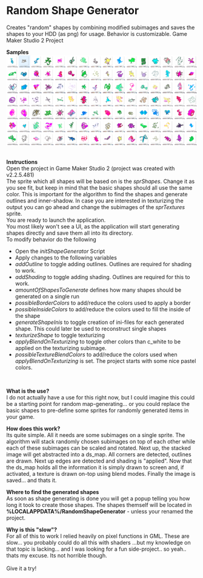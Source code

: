 # Random Shape Generator
Creates "random" shapes by combining modified subimages and saves the shapes to your HDD (as png) for usage. 
Behavior is customizable. Game Maker Studio 2 Project

**Samples**
![Sample Shapes](RandomSamples.PNG?raw=true "Random Samples")<br/><br/>

**Instructions**<br/>
Open the project in Game Maker Studio 2 (project was created with v2.2.5.481)
<br/>
The sprite which all shapes will be based on is the *sprShapes*. Change it as you see fit, but keep in mind that the basic shapes should all use the same color. This is important for the algorithm to find the shapes and generate outlines and inner-shadow.
In case you are interested in texturizing the output you can go ahead and change the subimages of the *sprTextures* sprite.
<br/>
You are ready to launch the application.<br/>
You most likely won't see a UI, as the application will start generating shapes directly and save them all into its directory.
<br/>
To modify behavior do the following
<br/>
* Open the *initShapeGenerator* Script
* Apply changes to the following variables
* *addOutline*  to toggle adding outlines. Outlines are required for shading to work.
* *addShading* to toggle adding shading. Outlines are required for this to work.
* *amountOfShapesToGenerate* defines how many shapes should be generated on a single run
* *possibleBorderColors* to add/reduce the colors used to apply a border
* *possibleInsideColors* to add/reduce the colors used to fill the inside of the shape
* *generateShapeInis* to toggle creation of ini-files for each generated shape. This could later be used to reconstruct single shapes
* *texturizeShape* to toggle texturizing
* *applyBlendOnTexturizing* to toggle other colors than c_white to be applied on the texturizing subimage.
* *possibleTextureBlendColors* to add/reduce the colors used when *applyBlendOnTexturizing* is set. The project starts with some nice pastel colors.
<br/>

**What is the use?**<br/>
I do not actually have a use for this right now, but I could imagine this could be a starting point for random map-generating... or you could replace the basic shapes to pre-define some sprites for randomly generated items in your game. 

**How does this work?**<br/>
Its quite simple. All it needs are some subimages on a single sprite. The algorithm will stack randomly chosen subimages on top of each other while each of these subimages can be scaled and rotated.
Next up, the stacked image will get abstracted into a ds_map. All corners are detected, outlines are drawn. Next up edges are detected and shading is "applied". Now that the ds_map holds all the information it is simply drawn to screen and, if activated, a texture is drawn on-top using blend modes. Finally the image is saved... and thats it.

**Where to find the generated shapes**<br/>
As soon as shape generating is done you will get a popup telling you how long it took to create those shapes.
The shapes themself will be located in **%LOCALAPPDATA%/RandomShapeGenerator** - unless your renamed the project.

**Why is this "slow"?**<br/>
For all of this to work I relied heavily on pixel functions in GML. These are slow... you probably could do all this with shaders ...but my knowledge on that topic is lacking... and I was looking for a fun side-project.. so yeah.. thats my excuse. Its not horrible though. <br/><br/>Give it a try!
